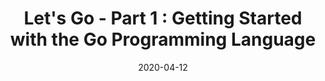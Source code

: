---
title: "Let's Go - Part 1 : Getting Started with the Go Programming Language"
date: 2020-04-12
image : "/assets/images/golang.png"
header:
  teaser: "/assets/images/golang.png"
  thumbnail: "/assets/images/golang.png"
  og_image: "/assets/images/golang.png"
excerpt: "In this blog post, we look at what is the Go programming language, installing the Go binaries and running a simple 'Hello World' program in Go."
---